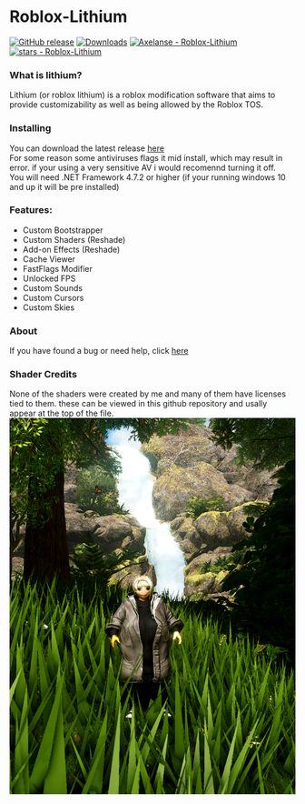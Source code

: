 # Roblox-Lithium
[![GitHub release](https://img.shields.io/github/release/Axelanse/Roblox-Lithium?include_prereleases=&sort=semver&color=blue)](https://github.com/Axelanse/Roblox-Lithium/releases/)
[![Downloads](https://img.shields.io/github/downloads/axelanse/Roblox-Lithium/total)](https://github.com/Axelanse/Roblox-Lithium/releases/)
[![Axelanse - Roblox-Lithium](https://img.shields.io/static/v1?label=Axelanse&message=Roblox-Lithium&color=blue&logo=github)](https://github.com/Axelanse/Roblox-Lithium "Go to GitHub repo")
[![stars - Roblox-Lithium](https://img.shields.io/github/stars/Axelanse/Roblox-Lithium?style=social)](https://github.com/Axelanse/Roblox-Lithium)
### What is lithium?
Lithium (or roblox lithium) is a roblox modification software that aims to provide customizability as well as being allowed by the Roblox TOS.
### Installing
You can download the latest release [here](https://github.com/Axelanse/Roblox-Lithium/releases)   
For some reason some antiviruses flags it mid install, which may result in error. if your using a very sensitive AV i would recomennd turning it off.   
You will need .NET Framework 4.7.2 or higher (if your running windows 10 and up it will be pre installed)
### Features:
 - Custom Bootstrapper
 - Custom Shaders (Reshade)
 - Add-on Effects (Reshade)
 - Cache Viewer
 - FastFlags Modifier
 - Unlocked FPS
 - Custom Sounds
 - Custom Cursors
 - Custom Skies 
 
 ### About
 If you have found a bug or need help, click [here](https://github.com/Axelanse/Roblox-Lithium/wiki/Help)
 ### Shader Credits
 None of the shaders were created by me and many of them have licenses tied to them.
 these can be viewed in this github repository and usally appear at the top of the file.
 ![Demo of using reshade with lithium.](https://raw.githubusercontent.com/Axelanse/Roblox-Lithium/main/forest.png)
